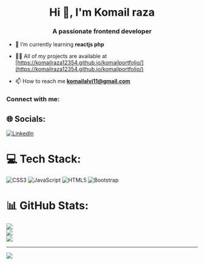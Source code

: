 <h1 align="center">Hi 👋, I'm Komail raza</h1>
<h3 align="center">A passionate frontend developer</h3>

- 🌱 I’m currently learning **reactjs php**

- 👨‍💻 All of my projects are available at [https://komailraza12354.github.io/komailportfolio/](https://komailraza12354.github.io/komailportfolio/)

- 📫 How to reach me **komailalvi11@gmail.com**

<h3 align="left">Connect with me:</h3>
<p align="left">
</p>

## 🌐 Socials:
[![LinkedIn](https://img.shields.io/badge/LinkedIn-%230077B5.svg?logo=linkedin&logoColor=white)](https://linkedin.com/in/komail-raza-627326253) 

# 💻 Tech Stack:
![CSS3](https://img.shields.io/badge/css3-%231572B6.svg?style=for-the-badge&logo=css3&logoColor=white) ![JavaScript](https://img.shields.io/badge/javascript-%23323330.svg?style=for-the-badge&logo=javascript&logoColor=%23F7DF1E) ![HTML5](https://img.shields.io/badge/html5-%23E34F26.svg?style=for-the-badge&logo=html5&logoColor=white) ![Bootstrap](https://img.shields.io/badge/bootstrap-%238511FA.svg?style=for-the-badge&logo=bootstrap&logoColor=white)
# 📊 GitHub Stats:
![](https://github-readme-stats.vercel.app/api?username=@komailraza12354&theme=dark&hide_border=false&include_all_commits=false&count_private=false)<br/>
![](https://github-readme-streak-stats.herokuapp.com/?user=@komailraza12354&theme=dark&hide_border=false)<br/>
![](https://github-readme-stats.vercel.app/api/top-langs/?username=@komailraza12354&theme=dark&hide_border=false&include_all_commits=false&count_private=false&layout=compact)

---
[![](https://visitcount.itsvg.in/api?id=@komailraza12354&icon=0&color=0)](https://visitcount.itsvg.in)

<!-- Proudly created with GPRM ( https://gprm.itsvg.in ) -->
